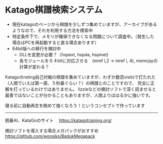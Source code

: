 # Katago棋譜検索システム
- 現在katagoのページから棋譜を少しずつ集めていますが、アーカイブがあるようなので、それを利用する方法を模索中
- 特定条件下で、メモリが確保できなくなる問題について調査中。（発生した場合はPCを再起動すると直る場合あります）
- 64bit版への移行を検討中
  - DLLを変更が必要？（hspext, hspda, hspinet)
  - 各モジュールを６４bitに対応させる　(mref i,2 -> mref i, 4), memcpyの計算が変わる？

Katagoのrating自己対戦の棋譜を集めていますが、わずか数百visitsで打たれた（人間でいえば第一感、５秒碁ぐらい？）の棋譜とのことですので、
完全に正解を打っているわけではありません。
lizzieなどの検討ソフトで深く読ませると最善ではないことが分かることもありますが、人間よりははるかに強いです。

寝る前に自動再生を眺めて強くなろう！というコンセプトで作っています

***
囲碁AI、KataGoのサイト　
https://katagotraining.org/

検討ソフトを導入する場合メガパックがおすすめ
https://github.com/wonsiks/BadukMegapack
